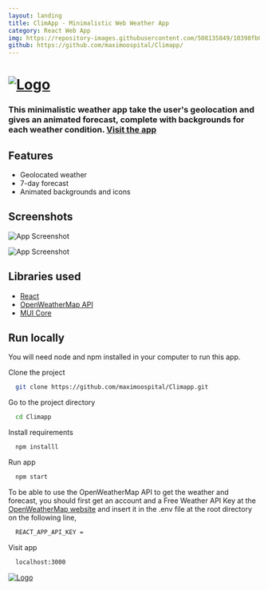 ```yaml
---
layout: landing
title: ClimApp - Minimalistic Web Weather App
category: React Web App
img: https://repository-images.githubusercontent.com/508135849/10398fb0-e4f3-4a2f-ad67-3e3837cb84bf
github: https://github.com/maximoospital/Climapp/
---
```


# [![Logo](https://i.imgur.com/KruXczo.png)](https://maximoospital.github.io/Climapp/)

### This minimalistic weather app take the user's geolocation and gives an animated forecast, complete with backgrounds for each weather condition. [Visit the app](https://maximoospital.github.io/Climapp/)

## Features

- Geolocated weather
- 7-day forecast
- Animated backgrounds and icons


## Screenshots

![App Screenshot](https://i.imgur.com/mnUbaYn.png)

![App Screenshot](https://i.imgur.com/oDfo3xK.png)


## Libraries used

 - [React](https://github.com/facebook/react)
 - [OpenWeatherMap API](https://openweathermap.org/)
 - [MUI Core](https://github.com/mui/material-ui)

## Run locally

You will need node and npm installed in your computer to run this app.

Clone the project

```bash
  git clone https://github.com/maximoospital/Climapp.git
```

Go to the project directory

```bash
  cd Climapp
```

Install requirements

```bash
  npm installl
```
Run app

```bash
  npm start
```
To be able to use the OpenWeatherMap API to get the weather and forecast, you should first get an account and a Free Weather API Key at the [OpenWeatherMap website](https://openweathermap.org/appid) and insert it in the .env file at the root directory on the following line,

```bash
  REACT_APP_API_KEY =
```

Visit app

```bash
  localhost:3000
```

[![Logo](https://i.imgur.com/XlF4lM5.png)](https://github.com/maximoospital) 
